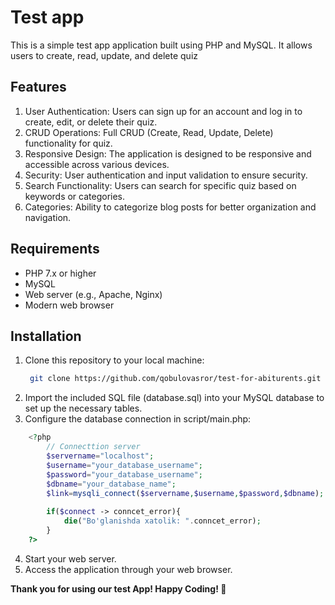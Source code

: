 # Test app

This is a simple test app application built using PHP and MySQL. It allows users to create, read, update, and delete quiz

## Features

1. User Authentication: Users can sign up for an account and log in to create, edit, or delete their quiz.
2. CRUD Operations: Full CRUD (Create, Read, Update, Delete) functionality for quiz.
3. Responsive Design: The application is designed to be responsive and accessible across various devices.
4. Security: User authentication and input validation to ensure security.
5. Search Functionality: Users can search for specific quiz based on keywords or categories.
6. Categories: Ability to categorize blog posts for better organization and navigation.

## Requirements

- PHP 7.x or higher
- MySQL
- Web server (e.g., Apache, Nginx)
- Modern web browser

## Installation

1. Clone this repository to your local machine:
   ```bash
    git clone https://github.com/qobulovasror/test-for-abiturents.git
   ```  
2. Import the included SQL file (database.sql) into your MySQL database to set up the necessary tables.
3. Configure the database connection in script/main.php:
```php
    <?php
    	// Connecttion server
    	$servername="localhost";
    	$username="your_database_username";
    	$password="your_database_username";
    	$dbname="your_database_name";
    	$link=mysqli_connect($servername,$username,$password,$dbname);
    
    	if($connect -> conncet_error){
    		die("Bo'glanishda xatolik: ".conncet_error);
    	}
    ?>
   ```
4. Start your web server.
5. Access the application through your web browser.


__Thank you for using our test App! Happy Coding! 🚀__
   
